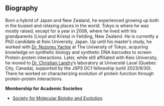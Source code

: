 ## Biography
Born a hybrid of Japan and New Zealand, he experienced growing up both in the busiest and relaxing places in the world. Tokyo is where he was mostly raised, except for a year in 2008, where he lived with his grandparents (Lloyd and Krista) in Feilding, New Zealand.
He is currently a PhD candidate at Keio University, Japan. Up until his master’s study, he worked with [Dr. Nozomu Yachie](http://yachie-lab.org/index.php?nozomuyachie) at The University of Tokyo, acquiring knowledge on synthetic biology and synthetic DNA barcodes to screen Protein-protein interactions. Later, while still affiliated with Keio University, he moved to [Dr. Christian Landry](https://landrylab.ibis.ulaval.ca/project/christian-landry-phd)’s laboratory at Université Laval (Quebec City, Canada), supported by the JSPS DC1 fellowship (until 2023/9/30). There he worked on characterizing evolution of protein function through protein-protein interactions. 

**Membership for Academic Societies**
- [Society for Molecular Bioloby and Evolution](https://www.smbe.org/smbe/).
